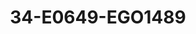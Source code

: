 ---
title: 34-E0649-EGO1489
image: /v1543919832/viterbo/34-E0649-EGO1489.jpg
brand: ego
layout: vestito
---